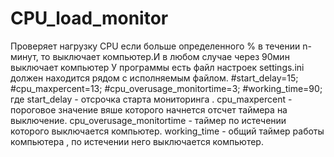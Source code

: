# CPU_load_monitor
Проверяет нагрузку CPU если больше определенного % в течении n-минут, то  выключает компьютер.И в любом случае через 90мин выключает компьютер
У программы есть файл настроек settings.ini  должен находится рядом с исполняемым файлом.
#start_delay=15;
#cpu_maxpercent=13;
#cpu_overusage_monitortime=3;
#working_time=90;
где  start_delay - отсрочка старта мониторинга .
cpu_maxpercent - пороговое значение вяше которого начнется отсчет таймера на выключение.
cpu_overusage_monitortime - таймер по истечении которого выключается компьютер.
working_time - общий таймер работы компьютера , по истечении него выключается компьютер.

